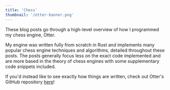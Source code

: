 ```yaml
---
title: 'Chess'
thumbnail: '/otter-banner.png'
---
```


These blog posts go through a high-level overview of how I programmed my chess engine, Otter.

My engine was written fully from scratch in Rust and implements many popular chess engine techniques and algorithms, detailed throughout these posts. The posts generally focus less on the exact code implemented and are more based in the theory of chess engines with some supplementary code snippets included.

If you'd instead like to see exactly how things are written, check out Otter's GitHub repository [here](https://github.com/NickWentworth/otter)!
